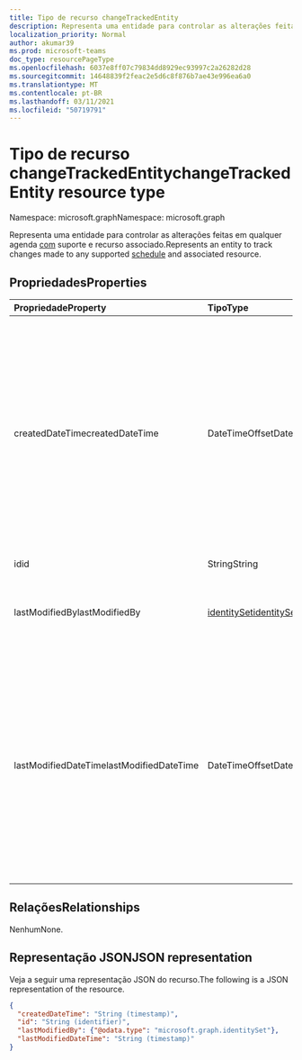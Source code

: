 ```yaml
---
title: Tipo de recurso changeTrackedEntity
description: Representa uma entidade para controlar as alterações feitas em qualquer recurso Shifts com suporte
localization_priority: Normal
author: akumar39
ms.prod: microsoft-teams
doc_type: resourcePageType
ms.openlocfilehash: 6037e8ff07c79834dd8929ec93997c2a26282d28
ms.sourcegitcommit: 14648839f2feac2e5d6c8f876b7ae43e996ea6a0
ms.translationtype: MT
ms.contentlocale: pt-BR
ms.lasthandoff: 03/11/2021
ms.locfileid: "50719791"
---
```

# <a name="changetrackedentity-resource-type"></a><span data-ttu-id="3e4a8-103">Tipo de recurso changeTrackedEntity</span><span class="sxs-lookup"><span data-stu-id="3e4a8-103">changeTrackedEntity resource type</span></span>

<span data-ttu-id="3e4a8-104">Namespace: microsoft.graph</span><span class="sxs-lookup"><span data-stu-id="3e4a8-104">Namespace: microsoft.graph</span></span>

<span data-ttu-id="3e4a8-105">Representa uma entidade para controlar as alterações feitas em qualquer agenda [com](schedule.md) suporte e recurso associado.</span><span class="sxs-lookup"><span data-stu-id="3e4a8-105">Represents an entity to track changes made to any supported [schedule](schedule.md) and associated resource.</span></span>

## <a name="properties"></a><span data-ttu-id="3e4a8-106">Propriedades</span><span class="sxs-lookup"><span data-stu-id="3e4a8-106">Properties</span></span>

| <span data-ttu-id="3e4a8-107">Propriedade</span><span class="sxs-lookup"><span data-stu-id="3e4a8-107">Property</span></span>     | <span data-ttu-id="3e4a8-108">Tipo</span><span class="sxs-lookup"><span data-stu-id="3e4a8-108">Type</span></span>        | <span data-ttu-id="3e4a8-109">Descrição</span><span class="sxs-lookup"><span data-stu-id="3e4a8-109">Description</span></span> |
|:-------------|:------------|:------------|
|<span data-ttu-id="3e4a8-110">createdDateTime</span><span class="sxs-lookup"><span data-stu-id="3e4a8-110">createdDateTime</span></span>|<span data-ttu-id="3e4a8-111">DateTimeOffset</span><span class="sxs-lookup"><span data-stu-id="3e4a8-111">DateTimeOffset</span></span>|<span data-ttu-id="3e4a8-112">O tipo Timestamp representa informações de data e hora usando o formato ISO 8601 e está sempre no horário UTC.</span><span class="sxs-lookup"><span data-stu-id="3e4a8-112">The Timestamp type represents date and time information using ISO 8601 format and is always in UTC time.</span></span> <span data-ttu-id="3e4a8-113">Por exemplo, meia-noite UTC em 1 de janeiro de 2014 é `2014-01-01T00:00:00Z`</span><span class="sxs-lookup"><span data-stu-id="3e4a8-113">For example, midnight UTC on Jan 1, 2014 is `2014-01-01T00:00:00Z`</span></span>|
|<span data-ttu-id="3e4a8-114">id</span><span class="sxs-lookup"><span data-stu-id="3e4a8-114">id</span></span>|<span data-ttu-id="3e4a8-115">String</span><span class="sxs-lookup"><span data-stu-id="3e4a8-115">String</span></span>| <span data-ttu-id="3e4a8-116">Somente leitura.</span><span class="sxs-lookup"><span data-stu-id="3e4a8-116">Read-only.</span></span>|
|<span data-ttu-id="3e4a8-117">lastModifiedBy</span><span class="sxs-lookup"><span data-stu-id="3e4a8-117">lastModifiedBy</span></span>|[<span data-ttu-id="3e4a8-118">identitySet</span><span class="sxs-lookup"><span data-stu-id="3e4a8-118">identitySet</span></span>](identityset.md)|<span data-ttu-id="3e4a8-119">Identidade da pessoa que modificou a entidade pela última vez.</span><span class="sxs-lookup"><span data-stu-id="3e4a8-119">Identity of the person who last modified the entity.</span></span>|
|<span data-ttu-id="3e4a8-120">lastModifiedDateTime</span><span class="sxs-lookup"><span data-stu-id="3e4a8-120">lastModifiedDateTime</span></span>|<span data-ttu-id="3e4a8-121">DateTimeOffset</span><span class="sxs-lookup"><span data-stu-id="3e4a8-121">DateTimeOffset</span></span>|<span data-ttu-id="3e4a8-122">O tipo Timestamp representa informações de data e hora usando o formato ISO 8601 e está sempre no horário UTC.</span><span class="sxs-lookup"><span data-stu-id="3e4a8-122">The Timestamp type represents date and time information using ISO 8601 format and is always in UTC time.</span></span> <span data-ttu-id="3e4a8-123">Por exemplo, meia-noite UTC em 1 de janeiro de 2014 é `2014-01-01T00:00:00Z`</span><span class="sxs-lookup"><span data-stu-id="3e4a8-123">For example, midnight UTC on Jan 1, 2014 is `2014-01-01T00:00:00Z`</span></span>|

## <a name="relationships"></a><span data-ttu-id="3e4a8-124">Relações</span><span class="sxs-lookup"><span data-stu-id="3e4a8-124">Relationships</span></span>

<span data-ttu-id="3e4a8-125">Nenhum</span><span class="sxs-lookup"><span data-stu-id="3e4a8-125">None.</span></span>

## <a name="json-representation"></a><span data-ttu-id="3e4a8-126">Representação JSON</span><span class="sxs-lookup"><span data-stu-id="3e4a8-126">JSON representation</span></span>

<span data-ttu-id="3e4a8-127">Veja a seguir uma representação JSON do recurso.</span><span class="sxs-lookup"><span data-stu-id="3e4a8-127">The following is a JSON representation of the resource.</span></span>

<!-- {
  "blockType": "resource",
  "optionalProperties": [

  ],
  "@odata.type": "microsoft.graph.changeTrackedEntity",
  "baseType": "microsoft.graph.entity",
  "keyProperty": "id"
}-->

```json
{
  "createdDateTime": "String (timestamp)",
  "id": "String (identifier)",
  "lastModifiedBy": {"@odata.type": "microsoft.graph.identitySet"},
  "lastModifiedDateTime": "String (timestamp)"
}
```

<!-- uuid: 16cd6b66-4b1a-43a1-adaf-3a886856ed98
2019-02-04 14:57:30 UTC -->
<!-- {
  "type": "#page.annotation",
  "description": "changeTrackedEntity resource",
  "keywords": "",
  "section": "documentation",
  "tocPath": ""
}-->

